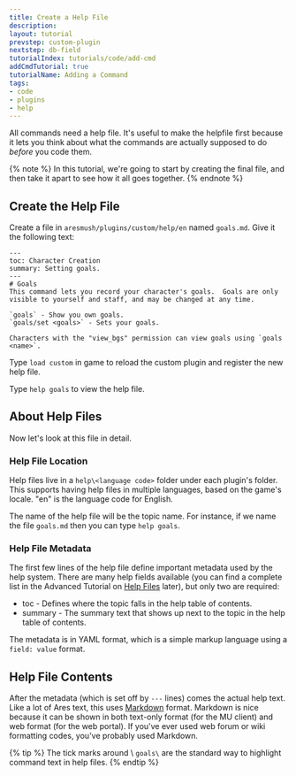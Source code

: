 ```yaml
---
title: Create a Help File
description: 
layout: tutorial
prevstep: custom-plugin
nextstep: db-field
tutorialIndex: tutorials/code/add-cmd
addCmdTutorial: true
tutorialName: Adding a Command
tags:
- code
- plugins
- help
---
```


All commands need a help file.  It's useful to make the helpfile first because it lets you think about what the commands are actually supposed to do _before_ you code them.

{% note %} 
In this tutorial, we're going to start by creating the final file, and then take it apart to see how it all goes together.
{% endnote %}

## Create the Help File

Create a file in `aresmush/plugins/custom/help/en` named `goals.md`.  Give it the following text:

    ---
    toc: Character Creation
    summary: Setting goals.
    ---
    # Goals
    This command lets you record your character's goals.  Goals are only visible to yourself and staff, and may be changed at any time.
    
    `goals` - Show you own goals.
    `goals/set <goals>` - Sets your goals.
    
    Characters with the "view_bgs" permission can view goals using `goals <name>`.

Type `load custom` in game to reload the custom plugin and register the new help file.

Type `help goals` to view the help file.

## About Help Files

Now let's look at this file in detail.

### Help File Location

Help files live in a `help\<language code>` folder under each plugin's folder.  This supports having help files in multiple languages, based on the game's locale.  "en" is the language code for English.  

The name of the help file will be the topic name.  For instance, if we name the file `goals.md` then you can type `help goals`.

### Help File Metadata

The first few lines of the help file define important metadata used by the help system.  There are many help fields available (you can find a complete list in the Advanced Tutorial on [Help Files](/tutorials/code/help.html) later), but only two are required:

* toc - Defines where the topic falls in the help table of contents.
* summary - The summary text that shows up next to the topic in the help table of contents.

The metadata is in YAML format, which is a simple markup language using a `field: value` format. 

## Help File Contents

After the metadata (which is set off by `---` lines) comes the actual help text.  Like a lot of Ares text, this uses [Markdown](https://daringfireball.net/projects/markdown/syntax) format.  Markdown is nice because it can be shown in both text-only format (for the MU client) and web format (for the web portal).  If you've ever used web forum or wiki formatting codes, you've probably used Markdown.

{% tip %} 
The tick marks around \ `goals\`  are the standard way to highlight command text in help files.
{% endtip %}